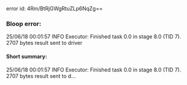 error id: 4Rm/BtRjGWgRtuZLp6NqZg==
### Bloop error:

25/06/18 00:01:57 INFO Executor: Finished task 0.0 in stage 8.0 (TID 7). 2707 bytes result sent to driver
#### Short summary: 

25/06/18 00:01:57 INFO Executor: Finished task 0.0 in stage 8.0 (TID 7). 2707 bytes result sent to d...